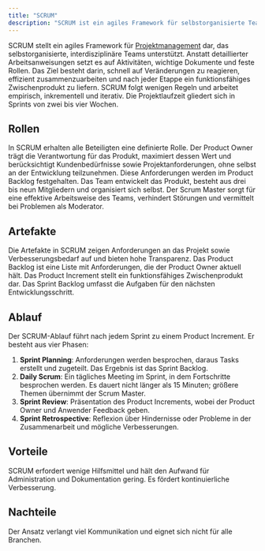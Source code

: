 ```yaml
---
title: "SCRUM"
description: "SCRUM ist ein agiles Framework für selbstorganisierte Teams, das empirisch, inkrementell und iterativ arbeitet. Es verwendet Sprints, Rollen wie Product Owner und Scrum Master sowie Artefakte wie Product Backlog. Vorteile sind geringer Administrationsaufwand, Nachteile hoher Kommunikationsbedarf."
---
```


SCRUM stellt ein agiles Framework für [Projektmanagement](/open-fidup/lerninhalte/projektmanagement) dar, das selbstorganisierte, interdisziplinäre Teams unterstützt. Anstatt detaillierter Arbeitsanweisungen setzt es auf Aktivitäten, wichtige Dokumente und feste Rollen. Das Ziel besteht darin, schnell auf Veränderungen zu reagieren, effizient zusammenzuarbeiten und nach jeder Etappe ein funktionsfähiges Zwischenprodukt zu liefern. SCRUM folgt wenigen Regeln und arbeitet empirisch, inkrementell und iterativ. Die Projektlaufzeit gliedert sich in Sprints von zwei bis vier Wochen.

## Rollen
In SCRUM erhalten alle Beteiligten eine definierte Rolle. Der Product Owner trägt die Verantwortung für das Produkt, maximiert dessen Wert und berücksichtigt Kundenbedürfnisse sowie Projektanforderungen, ohne selbst an der Entwicklung teilzunehmen. Diese Anforderungen werden im Product Backlog festgehalten. Das Team entwickelt das Produkt, besteht aus drei bis neun Mitgliedern und organisiert sich selbst. Der Scrum Master sorgt für eine effektive Arbeitsweise des Teams, verhindert Störungen und vermittelt bei Problemen als Moderator.

## Artefakte
Die Artefakte in SCRUM zeigen Anforderungen an das Projekt sowie Verbesserungsbedarf auf und bieten hohe Transparenz. Das Product Backlog ist eine Liste mit Anforderungen, die der Product Owner aktuell hält. Das Product Increment stellt ein funktionsfähiges Zwischenprodukt dar. Das Sprint Backlog umfasst die Aufgaben für den nächsten Entwicklungsschritt.

## Ablauf
Der SCRUM-Ablauf führt nach jedem Sprint zu einem Product Increment. Er besteht aus vier Phasen:

1. **Sprint Planning**: Anforderungen werden besprochen, daraus Tasks erstellt und zugeteilt. Das Ergebnis ist das Sprint Backlog.
2. **Daily Scrum**: Ein tägliches Meeting im Sprint, in dem Fortschritte besprochen werden. Es dauert nicht länger als 15 Minuten; größere Themen übernimmt der Scrum Master.
3. **Sprint Review**: Präsentation des Product Increments, wobei der Product Owner und Anwender Feedback geben.
4. **Sprint Retrospective**: Reflexion über Hindernisse oder Probleme in der Zusammenarbeit und mögliche Verbesserungen.

## Vorteile
SCRUM erfordert wenige Hilfsmittel und hält den Aufwand für Administration und Dokumentation gering. Es fördert kontinuierliche Verbesserung.

## Nachteile
Der Ansatz verlangt viel Kommunikation und eignet sich nicht für alle Branchen.
